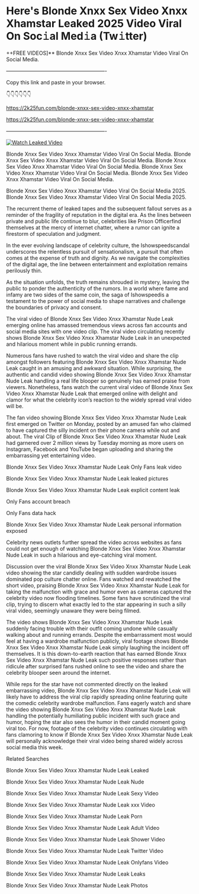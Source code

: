 # Here's Blonde Xnxx Sex Video Xnxx Xhamstar Leaked 2025 Video Viral On Soc𝚒al Med𝚒a (Tw𝚒tter)

++FREE VIDEOS]** Blonde Xnxx Sex Video Xnxx Xhamstar Video Viral On Social Media.

———————————————————-

Copy this link and paste in your browser.

👇👇👇👇👇👇

https://2k25fun.com/blonde-xnxx-sex-video-xnxx-xhamstar

https://2k25fun.com/blonde-xnxx-sex-video-xnxx-xhamstar

———————————————————-

[![Watch Leaked Video](https://miro.medium.com/v2/resize:fit:828/format:webp/1*cilzJN44JGOrTw9NJCrNHA.gif "Watch Leaked Video")](https://2k25fun.com/blonde-xnxx-sex-video-xnxx-xhamstar)

Blonde Xnxx Sex Video Xnxx Xhamstar Video Viral On Social Media. Blonde Xnxx Sex Video Xnxx Xhamstar Video Viral On Social Media. Blonde Xnxx Sex Video Xnxx Xhamstar Video Viral On Social Media. Blonde Xnxx Sex Video Xnxx Xhamstar Video Viral On Social Media. Blonde Xnxx Sex Video Xnxx Xhamstar Video Viral On Social Media.

Blonde Xnxx Sex Video Xnxx Xhamstar Video Viral On Social Media 2025. Blonde Xnxx Sex Video Xnxx Xhamstar Video Viral On Social Media 2025.

The recurrent theme of leaked tapes and the subsequent fallout serves as a reminder of the fragility of reputation in the digital era. As the lines between private and public life continue to blur, celebrities like Prison Officerfind themselves at the mercy of internet chatter, where a rumor can ignite a firestorm of speculation and judgment.

In the ever evolving landscape of celebrity culture, the Ishowspeedscandal underscores the relentless pursuit of sensationalism, a pursuit that often comes at the expense of truth and dignity. As we navigate the complexities of the digital age, the line between entertainment and exploitation remains perilously thin.

As the situation unfolds, the truth remains shrouded in mystery, leaving the public to ponder the authenticity of the rumors. In a world where fame and infamy are two sides of the same coin, the saga of Ishowspeedis a testament to the power of social media to shape narratives and challenge the boundaries of privacy and consent.

The viral video of Blonde Xnxx Sex Video Xnxx Xhamstar Nude Leak emerging online has amassed tremendous views across fan accounts and social media sites with one video clip. The viral video circulating recently shows Blonde Xnxx Sex Video Xnxx Xhamstar Nude Leak in an unexpected and hilarious moment while in public running errands.

Numerous fans have rushed to watch the viral video and share the clip amongst followers featuring Blonde Xnxx Sex Video Xnxx Xhamstar Nude Leak caught in an amusing and awkward situation. While surprising, the authentic and candid video showing Blonde Xnxx Sex Video Xnxx Xhamstar Nude Leak handling a real life blooper so genuinely has earned praise from viewers. Nonetheless, fans watch the current viral video of Blonde Xnxx Sex Video Xnxx Xhamstar Nude Leak that emerged online with delight and clamor for what the celebrity icon’s reaction to the widely spread viral video will be.

The fan video showing Blonde Xnxx Sex Video Xnxx Xhamstar Nude Leak first emerged on Twitter on Monday, posted by an amused fan who claimed to have captured the silly incident on their phone camera while out and about. The viral Clip of Blonde Xnxx Sex Video Xnxx Xhamstar Nude Leak had garnered over 2 million views by Tuesday morning as more users on Instagram, Facebook and YouTube began uploading and sharing the embarrassing yet entertaining video.

Blonde Xnxx Sex Video Xnxx Xhamstar Nude Leak Only Fans leak video

Blonde Xnxx Sex Video Xnxx Xhamstar Nude Leak leaked pictures

Blonde Xnxx Sex Video Xnxx Xhamstar Nude Leak explicit content leak

Only Fans account breach

Only Fans data hack

Blonde Xnxx Sex Video Xnxx Xhamstar Nude Leak personal information exposed

Celebrity news outlets further spread the video across websites as fans could not get enough of watching Blonde Xnxx Sex Video Xnxx Xhamstar Nude Leak in such a hilarious and eye-catching viral moment.

Discussion over the viral Blonde Xnxx Sex Video Xnxx Xhamstar Nude Leak video showing the star candidly dealing with sudden wardrobe issues dominated pop culture chatter online. Fans watched and rewatched the short video, praising Blonde Xnxx Sex Video Xnxx Xhamstar Nude Leak for taking the malfunction with grace and humor even as cameras captured the celebrity video now flooding timelines. Some fans have scrutinized the viral clip, trying to discern what exactly led to the star appearing in such a silly viral video, seemingly unaware they were being filmed.

The video shows Blonde Xnxx Sex Video Xnxx Xhamstar Nude Leak suddenly facing trouble with their outfit coming undone while casually walking about and running errands. Despite the embarrassment most would feel at having a wardrobe malfunction publicly, viral footage shows Blonde Xnxx Sex Video Xnxx Xhamstar Nude Leak simply laughing the incident off themselves. It is this down-to-earth reaction that has earned Blonde Xnxx Sex Video Xnxx Xhamstar Nude Leak such positive responses rather than ridicule after surprised fans rushed online to see the video and share the celebrity blooper seen around the internet.

While reps for the star have not commented directly on the leaked embarrassing video, Blonde Xnxx Sex Video Xnxx Xhamstar Nude Leak will likely have to address the viral clip rapidly spreading online featuring quite the comedic celebrity wardrobe malfunction. Fans eagerly watch and share the video showing Blonde Xnxx Sex Video Xnxx Xhamstar Nude Leak handling the potentially humiliating public incident with such grace and humor, hoping the star also sees the humor in their candid moment going viral too. For now, footage of the celebrity video continues circulating with fans clamoring to know if Blonde Xnxx Sex Video Xnxx Xhamstar Nude Leak will personally acknowledge their viral video being shared widely across social media this week.

Related Searches

Blonde Xnxx Sex Video Xnxx Xhamstar Nude Leak Leaked

Blonde Xnxx Sex Video Xnxx Xhamstar Nude Leak Nude

Blonde Xnxx Sex Video Xnxx Xhamstar Nude Leak Sexy Video

Blonde Xnxx Sex Video Xnxx Xhamstar Nude Leak xxx Video

Blonde Xnxx Sex Video Xnxx Xhamstar Nude Leak Porn

Blonde Xnxx Sex Video Xnxx Xhamstar Nude Leak Adult Video

Blonde Xnxx Sex Video Xnxx Xhamstar Nude Leak Shower Video

Blonde Xnxx Sex Video Xnxx Xhamstar Nude Leak Twitter Video

Blonde Xnxx Sex Video Xnxx Xhamstar Nude Leak Onlyfans Video

Blonde Xnxx Sex Video Xnxx Xhamstar Nude Leak Leaks

Blonde Xnxx Sex Video Xnxx Xhamstar Nude Leak Photos